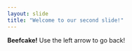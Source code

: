 ```yaml
---
layout: slide
title: "Welcome to our second slide!"
---
```

**Beefcake!**
Use the left arrow to go back!
